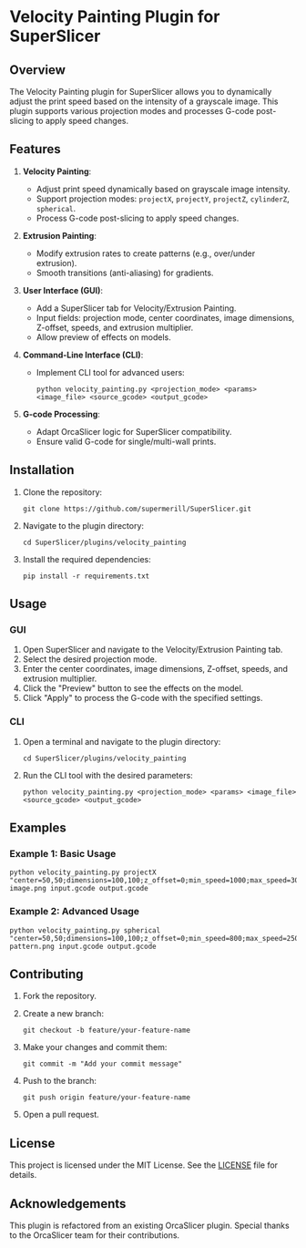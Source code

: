 # Velocity Painting Plugin for SuperSlicer

## Overview

The Velocity Painting plugin for SuperSlicer allows you to dynamically adjust the print speed based on the intensity of a grayscale image. This plugin supports various projection modes and processes G-code post-slicing to apply speed changes.

## Features

1. **Velocity Painting**:
   - Adjust print speed dynamically based on grayscale image intensity.
   - Support projection modes: `projectX`, `projectY`, `projectZ`, `cylinderZ`, `spherical`.
   - Process G-code post-slicing to apply speed changes.

2. **Extrusion Painting**:
   - Modify extrusion rates to create patterns (e.g., over/under extrusion).
   - Smooth transitions (anti-aliasing) for gradients.

3. **User Interface (GUI)**:
   - Add a SuperSlicer tab for Velocity/Extrusion Painting.
   - Input fields: projection mode, center coordinates, image dimensions, Z-offset, speeds, and extrusion multiplier.
   - Allow preview of effects on models.

4. **Command-Line Interface (CLI)**:
   - Implement CLI tool for advanced users:
     ```
     python velocity_painting.py <projection_mode> <params> <image_file> <source_gcode> <output_gcode>
     ```

5. **G-code Processing**:
   - Adapt OrcaSlicer logic for SuperSlicer compatibility.
   - Ensure valid G-code for single/multi-wall prints.

## Installation

1. Clone the repository:
   ```
   git clone https://github.com/supermerill/SuperSlicer.git
   ```

2. Navigate to the plugin directory:
   ```
   cd SuperSlicer/plugins/velocity_painting
   ```

3. Install the required dependencies:
   ```
   pip install -r requirements.txt
   ```

## Usage

### GUI

1. Open SuperSlicer and navigate to the Velocity/Extrusion Painting tab.
2. Select the desired projection mode.
3. Enter the center coordinates, image dimensions, Z-offset, speeds, and extrusion multiplier.
4. Click the "Preview" button to see the effects on the model.
5. Click "Apply" to process the G-code with the specified settings.

### CLI

1. Open a terminal and navigate to the plugin directory:
   ```
   cd SuperSlicer/plugins/velocity_painting
   ```

2. Run the CLI tool with the desired parameters:
   ```
   python velocity_painting.py <projection_mode> <params> <image_file> <source_gcode> <output_gcode>
   ```

## Examples

### Example 1: Basic Usage

```
python velocity_painting.py projectX "center=50,50;dimensions=100,100;z_offset=0;min_speed=1000;max_speed=3000" image.png input.gcode output.gcode
```

### Example 2: Advanced Usage

```
python velocity_painting.py spherical "center=50,50;dimensions=100,100;z_offset=0;min_speed=800;max_speed=2500" pattern.png input.gcode output.gcode
```

## Contributing

1. Fork the repository.
2. Create a new branch:
   ```
   git checkout -b feature/your-feature-name
   ```

3. Make your changes and commit them:
   ```
   git commit -m "Add your commit message"
   ```

4. Push to the branch:
   ```
   git push origin feature/your-feature-name
   ```

5. Open a pull request.

## License

This project is licensed under the MIT License. See the [LICENSE](LICENSE) file for details.

## Acknowledgements

This plugin is refactored from an existing OrcaSlicer plugin. Special thanks to the OrcaSlicer team for their contributions.
